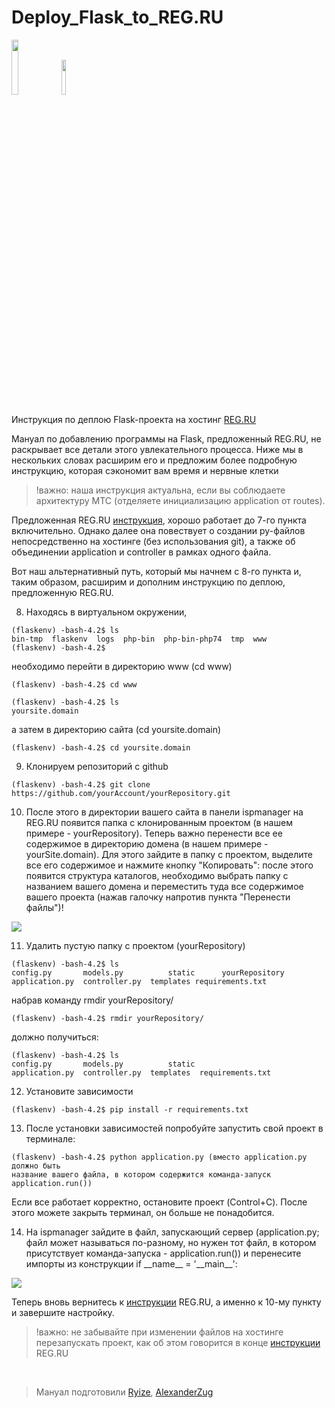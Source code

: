 # Deploy_Flask_to_REG.RU
<img src="https://avatars.githubusercontent.com/u/685602?s=200&v=4" style='width: 15%'>
<img src="https://i.ytimg.com/vi/b9BYA483yVI/maxresdefault.jpg" style='width: 12%'> 

<br>

Инструкция по деплою Flask-проекта на хостинг [REG.RU](https://www.reg.ru/)

Мануал по добавлению программы на Flask, предложенный REG.RU, не раскрывает все детали этого увлекательного процесса.
Ниже мы в нескольких словах расширим его и предложим более подробную инструкцию, которая сэкономит вам время и нервные клетки
> !важно: наша инструкция актуальна, если вы соблюдаете архитектуру MTC (отделяете инициализацию application от routes).

Предложенная REG.RU [инструкция](https://help.reg.ru/hc/ru/articles/4408047458449-%D0%9A%D0%B0%D0%BA-%D1%83%D1%81%D1%82%D0%B0%D0%BD%D0%BE%D0%B2%D0%B8%D1%82%D1%8C-Flask-%D0%BD%D0%B0-%D1%85%D0%BE%D1%81%D1%82%D0%B8%D0%BD%D0%B3), хорошо работает до 7-го пункта включительно. Однако далее она повествует о создании py-файлов непосредственно на хостинге (без использования git), 
а также об объединении application и controller в рамках одного файла.

Вот наш альтернативный путь, который мы начнем с 8-го пункта и, таким образом, расширим и дополним инструкцию по деплою, предложенную REG.RU.

8. Находясь в виртуальном окружении, 
```
(flaskenv) -bash-4.2$ ls
bin-tmp  flaskenv  logs  php-bin  php-bin-php74  tmp  www
(flaskenv) -bash-4.2$ 
```
необходимо перейти в директорию www (cd www) 
```
(flaskenv) -bash-4.2$ cd www
```

```
(flaskenv) -bash-4.2$ ls
yoursite.domain
```
а затем в директорию сайта (cd yoursite.domain)
```
(flaskenv) -bash-4.2$ cd yoursite.domain
```
9. Клонируем репозиторий с github

```
(flaskenv) -bash-4.2$ git clone https://github.com/yourAccount/yourRepository.git
```

10. После этого в директории вашего сайта в панели ispmanager на REG.RU появится папка с клонированным проектом (в нашем примере - yourRepository). Теперь важно перенести все ее содержимое в директорию домена (в нашем примере - yourSite.domain). Для этого зайдите в папку с проектом, выделите все его содержимое и нажмите кнопку "Копировать": после этого появится структура каталогов, необходимо выбрать папку с названием вашего домена и переместить туда все содержимое вашего проекта (нажав галочку напротив пункта "Перенести файлы")!

<img src="https://raw.githubusercontent.com/AlexanderZug/Deploy_Flask_to_REG.RU-/main/2022-06-19_16.09.59.png">

11. Удалить пустую папку с проектом (yourRepository)
```
(flaskenv) -bash-4.2$ ls
config.py       models.py          static      yourRepository
application.py  controller.py  templates requirements.txt
```   
набрав команду rmdir yourRepository/
```
(flaskenv) -bash-4.2$ rmdir yourRepository/
```
должно получиться:
```
(flaskenv) -bash-4.2$ ls
config.py       models.py          static 
application.py  controller.py  templates  requirements.txt
```

12. Установите зависимости
```
(flaskenv) -bash-4.2$ pip install -r requirements.txt
```

13. После установки зависимостей попробуйте запустить свой проект в терминале:
```
(flaskenv) -bash-4.2$ python application.py (вместо application.py должно быть 
название вашего файла, в котором содержится команда-запуск application.run())
```
Если все работает корректно, остановите проект (Control+C). После этого можете закрыть терминал, он больше не понадобится.

14. На ispmanager зайдите в файл, запускающий сервер (application.py; файл может называться по-разному, но нужен тот файл,
в котором присутствует команда-запуска - application.run()) и перенесите импорты из конструкции 
if \_\_name\_\_ = '\_\_main\_\_':
<img src="https://raw.githubusercontent.com/AlexanderZug/Deploy_Flask_to_REG.RU-/main/2022-06-19_16.43.36.png">

Теперь вновь вернитесь к [инструкции](https://help.reg.ru/hc/ru/articles/4408047458449-%D0%9A%D0%B0%D0%BA-%D1%83%D1%81%D1%82%D0%B0%D0%BD%D0%BE%D0%B2%D0%B8%D1%82%D1%8C-Flask-%D0%BD%D0%B0-%D1%85%D0%BE%D1%81%D1%82%D0%B8%D0%BD%D0%B3) REG.RU, а именно к 10-му пункту и завершите настройку.

> !важно: не забывайте при изменении файлов на хостинге перезапускать проект, как об этом говорится в конце [инструкции](https://help.reg.ru/hc/ru/articles/4408047458449-%D0%9A%D0%B0%D0%BA-%D1%83%D1%81%D1%82%D0%B0%D0%BD%D0%BE%D0%B2%D0%B8%D1%82%D1%8C-Flask-%D0%BD%D0%B0-%D1%85%D0%BE%D1%81%D1%82%D0%B8%D0%BD%D0%B3) REG.RU

<br>

> Мануал подготовили [Ryize](https://github.com/Ryize), [AlexanderZug](https://github.com/AlexanderZug)
